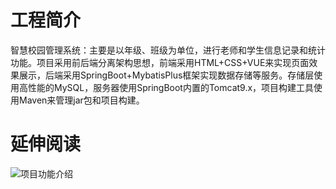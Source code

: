 # 工程简介
 智慧校园管理系统：主要是以年级、班级为单位，进行老师和学生信息记录和统计功能。项目采用前后端分离架构思想，前端采用HTML+CSS+VUE来实现页面效果展示，后端采用SpringBoot+MybatisPlus框架实现数据存储等服务。存储层使用高性能的MySQL，服务器使用SpringBoot内置的Tomcat9.x，项目构建工具使用Maven来管理jar包和项目构建。


# 延伸阅读

![项目功能介绍](https://user-images.githubusercontent.com/57030774/164430158-6da292de-86b4-42e3-8638-793c5c7fefc7.png)
